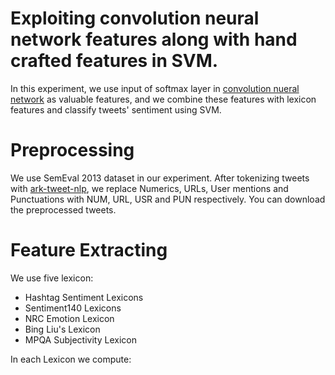 # Exploiting convolution neural network features along with hand crafted features in SVM.
In this experiment, we use input of softmax layer in [convolution nueral network][1] as valuable features, and we combine these features with lexicon features and classify tweets' sentiment using SVM.

# Preprocessing
We use SemEval 2013 dataset in our experiment. After tokenizing tweets with [ark-tweet-nlp][2], we replace Numerics, URLs, User mentions and Punctuations with NUM, URL, USR and PUN respectively. You can download the preprocessed tweets.

# Feature Extracting
We use five lexicon:
- Hashtag Sentiment Lexicons
- Sentiment140 Lexicons
- NRC Emotion Lexicon
- Bing Liu's Lexicon
- MPQA Subjectivity Lexicon

In each Lexicon we compute:

[1]: http://arxiv.org/abs/1408.5882
[2]: http://www.cs.cmu.edu/~ark/TweetNLP/
